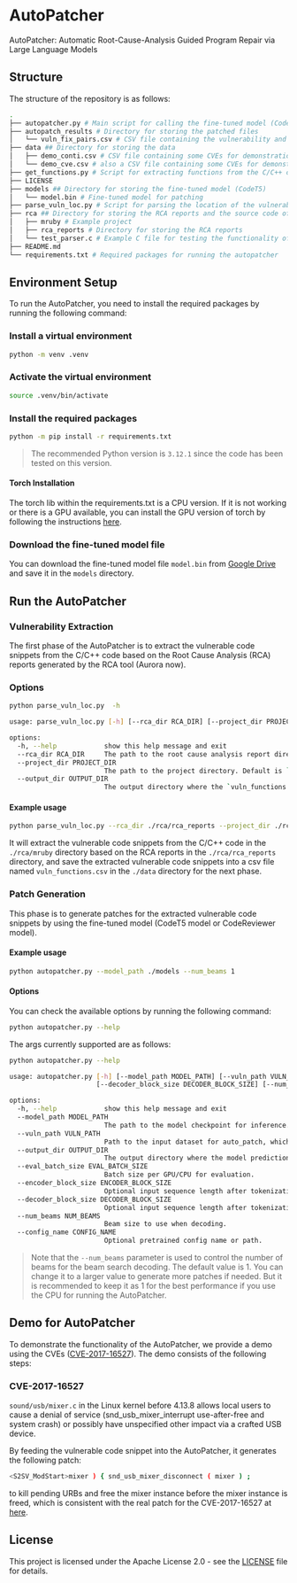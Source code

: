 # AutoPatcher
AutoPatcher: Automatic Root-Cause-Analysis Guided Program Repair via Large Language Models

## Structure
The structure of the repository is as follows:

```bash
.
├── autopatcher.py # Main script for calling the fine-tuned model (CodeT5) for patching
├── autopatch_results # Directory for storing the patched files
│   └── vuln_fix_pairs.csv # CSV file containing the vulnerability and the corresponding patch
├── data ## Directory for storing the data
│   ├── demo_conti.csv # CSV file containing some CVEs for demonstration, feeding into the autopatcher
│   └── demo_cve.csv # also a CSV file containing some CVEs for demonstration, feeding into the autopatcher
├── get_functions.py # Script for extracting functions from the C/C++ code by using tree-sitter
├── LICENSE
├── models ## Directory for storing the fine-tuned model (CodeT5)
│   └── model.bin # Fine-tuned model for patching
├── parse_vuln_loc.py # Script for parsing the location of the vulnerability in the C/C++ code according to the Root Cause Analysis (RCA) tool (Aurora now)
├── rca ## Directory for storing the RCA reports and the source code of the target project
│   ├── mruby # Example project
│   ├── rca_reports # Directory for storing the RCA reports
│   └── test_parser.c # Example C file for testing the functionality of the get_functions.py script
├── README.md
└── requirements.txt # Required packages for running the autopatcher
```

## Environment Setup



To run the AutoPatcher, you need to install the required packages by running the following command:

### Install a virtual environment
```bash
python -m venv .venv
```

### Activate the virtual environment
```bash
source .venv/bin/activate
```

### Install the required packages

```bash
python -m pip install -r requirements.txt
```


> The recommended Python version is `3.12.1` since the code has been tested on this version.

#### Torch Installation

The torch lib within the requirements.txt is a CPU version. If it is not working or there is a GPU available, you can install the GPU version of torch by following the instructions [here](https://pytorch.org/get-started/locally/). 

### Download the fine-tuned model file

You can download the fine-tuned model file `model.bin` from [Google Drive](https://drive.google.com/file/d/1odETLrot-tCNxUoDJsyLuGjGRwsICeZ9/view?usp=sharing) and save it in the `models` directory.


## Run the AutoPatcher


### Vulnerability Extraction

The first phase of the AutoPatcher is to extract the vulnerable code snippets from the C/C++ code based on the Root Cause Analysis (RCA) reports generated by the RCA tool (Aurora now).


### Options

```bash
python parse_vuln_loc.py  -h

usage: parse_vuln_loc.py [-h] [--rca_dir RCA_DIR] [--project_dir PROJECT_DIR] [--output_dir OUTPUT_DIR]

options:
  -h, --help            show this help message and exit
  --rca_dir RCA_DIR     The path to the root cause analysis report directory. Default is `rca/rca_reports`.
  --project_dir PROJECT_DIR
                        The path to the project directory. Default is `rca/mruby`.
  --output_dir OUTPUT_DIR
                        The output directory where the `vuln_functions.csv` file will be saved. Default is `data/`.
```

#### Example usage

```bash
python parse_vuln_loc.py --rca_dir ./rca/rca_reports --project_dir ./rca/mruby --output_dir ./data
```
It will extract the vulnerable code snippets from the C/C++ code in the `./rca/mruby` directory based on the RCA reports in the `./rca/rca_reports` directory, and save the extracted vulnerable code snippets into a csv file named `vuln_functions.csv` in the `./data` directory for the next phase.


### Patch Generation

This phase is to generate patches for the extracted vulnerable code snippets by using the fine-tuned model (CodeT5 model or CodeReviewer model).

#### Example usage

```bash
python autopatcher.py --model_path ./models --num_beams 1
```

#### Options

You can check the available options by running the following command:

```bash
python autopatcher.py --help
```

The args currently supported are as follows:

```bash
python autopatcher.py --help

usage: autopatcher.py [-h] [--model_path MODEL_PATH] [--vuln_path VULN_PATH] [--output_dir OUTPUT_DIR] [--eval_batch_size EVAL_BATCH_SIZE] [--encoder_block_size ENCODER_BLOCK_SIZE]
                      [--decoder_block_size DECODER_BLOCK_SIZE] [--num_beams NUM_BEAMS] [--config_name CONFIG_NAME]

options:
  -h, --help            show this help message and exit
  --model_path MODEL_PATH
                        The path to the model checkpoint for inference. If not specified, we will use the pretrained model from Huggingface.
  --vuln_path VULN_PATH
                        Path to the input dataset for auto_patch, which is a csv file with a column named 'source' containing the vulnerable code snippets.
  --output_dir OUTPUT_DIR
                        The output directory where the model predictions and checkpoints will be written.
  --eval_batch_size EVAL_BATCH_SIZE
                        Batch size per GPU/CPU for evaluation.
  --encoder_block_size ENCODER_BLOCK_SIZE
                        Optional input sequence length after tokenization.Default to the model max input length for single sentence inputs (take into account special tokens).
  --decoder_block_size DECODER_BLOCK_SIZE
                        Optional input sequence length after tokenization.Default to the model max input length for single sentence inputs (take into account special tokens).
  --num_beams NUM_BEAMS
                        Beam size to use when decoding.
  --config_name CONFIG_NAME
                        Optional pretrained config name or path.
```


> Note that the `--num_beams` parameter is used to control the number of beams for the beam search decoding. The default value is 1. 
You can change it to a larger value to generate more patches if needed. But it is recommended to keep it as 1 for the best performance if you use the CPU for running the AutoPatcher. 


## Demo for AutoPatcher

To demonstrate the functionality of the AutoPatcher, we provide a demo using the CVEs ([CVE-2017-16527](https://nvd.nist.gov/vuln/detail/CVE-2017-16527)). The demo consists of the following steps:


### CVE-2017-16527

`sound/usb/mixer.c` in the Linux kernel before 4.13.8 allows local users to cause a denial of service (snd_usb_mixer_interrupt use-after-free and system crash) or possibly have unspecified other impact via a crafted USB device.


By feeding the vulnerable code snippet into the AutoPatcher, it generates the following patch:

```bash
<S2SV_ModStart>mixer ) { snd_usb_mixer_disconnect ( mixer ) ;
```
to kill pending URBs and free the mixer instance before the mixer instance is freed, which is consistent with the real patch for the CVE-2017-16527 at [here](https://github.com/torvalds/linux/commit/124751d5e63c823092060074bd0abaae61aaa9c4). 

## License

This project is licensed under the Apache License 2.0 - see the [LICENSE](LICENSE) file for details.